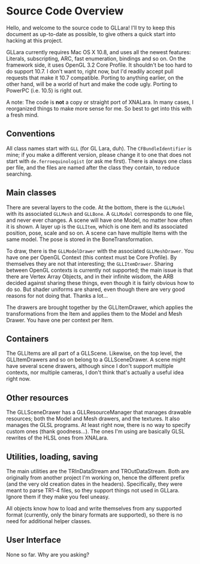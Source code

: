 Source Code Overview
====================

Hello, and welcome to the source code to GLLara! I'll try to keep this document as up-to-date as possible, to give others a quick start into hacking at this project.

GLLara currently requires Mac OS X 10.8, and uses all the newest features: Literals, subscripting, ARC, fast enumeration, bindings and so on. On the framework side, it uses OpenGL 3.2 Core Profile. It shouldn't be too hard to do support 10.7. I don't want to, right now, but I'd readily accept pull requests that make it 10.7 compatible. Porting to anything earlier, on the other hand, will be a world of hurt and make the code ugly. Porting to PowerPC (i.e. 10.5) is right out.

A note: The code is **not** a copy or straight port of XNALara. In many cases, I reorganized things to make more sense for me. So best to get into this with a fresh mind.

Conventions
-----------

All class names start with `GLL` (for GL Lara, duh). The `CFBundleIdentifier` is mine; if you make a  different version, please change it to one that does not start with `de.ferroequinologist` (or ask me first). There is always one class per file, and the files are named after the class they contain, to reduce searching.

Main classes
------------

There are several layers to the code. At the bottom, there is the `GLLModel` with its associated `GLLMesh` and `GLLBone`. A `GLLModel` corresponds to one file, and never ever changes. A scene will have one Model, no matter how often it is shown. A layer up is the `GLLItem`, which is one item and its associated position, pose, scale and so on. A scene can have multiple Items with the same model. The pose is stored in the BoneTransformation.

To draw, there is the `GLLModelDrawer` with the associated `GLLMeshDrawer`. You have one per OpenGL Context (this context must be Core Profile). By themselves they are not that interesting; the `GLLItemDrawer`. Sharing between OpenGL contexts is currently not supported; the main issue is that there are Vertex Array Objects, and in their infinite wisdom, the ARB decided against sharing these things, even though it is fairly obvious how to do so. But shader uniforms are shared, even though there are very good reasons for not doing that. Thanks a lot…

The drawers are brought together by the GLLItemDrawer, which applies the transformations from the Item and applies them to the Model and Mesh Drawer. You have one per context per Item.

Containers
----------

The GLLItems are all part of a GLLScene. Likewise, on the top level, the GLLItemDrawers and so on belong to a GLLSceneDrawer. A scene might have several scene drawers, although since I don't support multiple contexts, nor multiple cameras, I don't think that's actually a useful idea right now.

Other resources
---------------

The GLLSceneDrawer has a GLLResourceManager that manages drawable resources; both the Model and Mesh drawers, and the textures. It also manages the GLSL programs. At least right now, there is no way to specify custom ones (thank goodness…). The ones I'm using are basically GLSL rewrites of the HLSL ones from XNALara.

Utilities, loading, saving
--------------------------

The main utilities are the TRInDataStream and TROutDataStream. Both are originally from another project I'm working on, hence the different prefix (and the very old creation dates in the headers). Specifically, they were meant to parse TR1-4 files, so they support things not used in GLLara. Ignore them if they make you feel uneasy.

All objects know how to load and write themselves from any supported format (currently, only the binary formats are supported), so there is no need for additional helper classes.

User Interface
--------------

None so far. Why are you asking?
